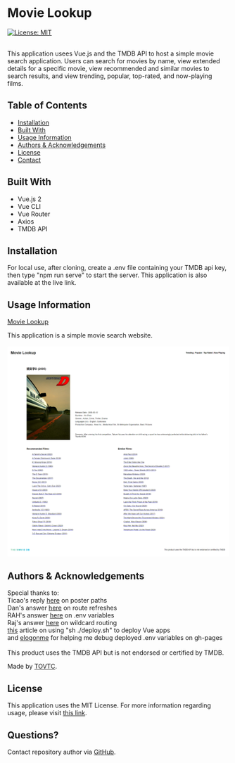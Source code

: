 
  # Movie Lookup
  [![License: MIT](https://img.shields.io/badge/License-MIT-yellow.svg)](https://opensource.org/licenses/MIT)</br></br>
    
  This application usees Vue.js and the TMDB API to host a simple movie search application. Users can search for movies by name, view extended details for a specific movie, view recommended and similar movies to search results, and view trending, popular, top-rated, and now-playing films.
  
  ## Table of Contents
  
  * [Installation](#installation)
  * [Built With](#built)
  * [Usage Information](#usage)
  * [Authors & Acknowledgements](#credits)
  * [License](#license)
  * [Contact](#questions)
  
  ## Built With<a name="built"></a>
  * Vue.js 2
  * Vue CLI
  * Vue Router
  * Axios
  * TMDB API
  
  ## Installation<a name="installation"></a>
  For local use, after cloning, create a .env file containing your TMDB api key, then type "npm run serve" to start the server. This application is also available at the live link.
  
  ## Usage Information<a name="usage"></a>
  [Movie Lookup](https://tovtc.github.io/vue-movie-lookup/)</br>
    
  This application is a simple movie search website.</br>
  </br>![Movie Lookup](./src/assets/movie-lookup.png "Movie Lookup")</br>
    
  
  ## Authors & Acknowledgements<a name="credits"></a>
  Special thanks to:</br>
  Ticao's reply [here](https://www.themoviedb.org/talk/5f3ef4eec175b200365ee352) on poster paths</br>
  Dan's answer [here](https://stackoverflow.com/questions/66210222/vue-refresh-page-on-param-id-changes-for-the-same-page) on route refreshes</br>
  RAH's answer [here](https://stackoverflow.com/questions/50828904/using-environment-variables-with-vue-js) on .env variables</br>
  Raj's answer [here](https://stackoverflow.com/questions/63526486/vue-router-catch-all-wildcard-not-working) on wildcard routing</br>
  [this](https://cli.vuejs.org/guide/deployment.html#github-pages) article on using "sh ./deploy.sh" to deploy Vue apps</br>
  and [elogonme](https://github.com/elogonme) for helping me debug deployed .env variables on gh-pages</br>
  </br>
  This product uses the TMDB API but is not endorsed or certified by TMDB.
  
  Made by [TOVTC](https://github.com/TOVTC).
  
  ## License<a name="license"></a>
  This application uses the MIT License. For more information regarding usage, please visit [this link](https://opensource.org/licenses/MIT).
    
  ## Questions?<a name="questions"></a>
  Contact repository author via [GitHub](https://github.com/TOVTC).</br>
    